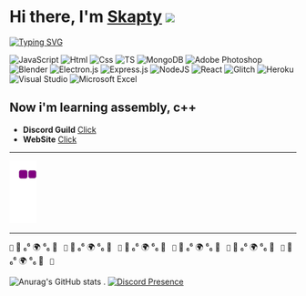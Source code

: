# Hi there, I'm [Skapty]() ![](https://github.com/blackcater/blackcater/raw/main/images/Hi.gif) 
[![Typing SVG](https://readme-typing-svg.herokuapp.com?font=Fira+Code&pause=1000&width=435&lines=I%60am+JS%2C+TS%2C+HTML+%26+CSS+Developer)](https://git.io/typing-svg)

![JavaScript](https://img.shields.io/badge/-JavaScript-090909?style=for-the-badge&logo=JavaScript)
![Html](https://img.shields.io/badge/-html-090909?style=for-the-badge&logo=html5)
![Css](https://img.shields.io/badge/-Css-090909?style=for-the-badge&logo=css3)
![TS](https://img.shields.io/badge/-TypeScript-090909?style=for-the-badge&logo=TypeScript)
![MongoDB](https://img.shields.io/badge/MongoDB-%234ea94b.svg?style=for-the-badge&logo=mongodb&logoColor=white)
![Adobe Photoshop](https://img.shields.io/badge/adobe%20photoshop-%2331A8FF.svg?style=for-the-badge&logo=adobe%20photoshop&logoColor=white)
![Blender](https://img.shields.io/badge/blender-%23F5792A.svg?style=for-the-badge&logo=blender&logoColor=white)
![Electron.js](https://img.shields.io/badge/Electron-191970?style=for-the-badge&logo=Electron&logoColor=white)
![Express.js](https://img.shields.io/badge/express.js-%23404d59.svg?style=for-the-badge&logo=express&logoColor=%2361DAFB)
![NodeJS](https://img.shields.io/badge/node.js-6DA55F?style=for-the-badge&logo=node.js&logoColor=white)
![React](https://img.shields.io/badge/react-%2320232a.svg?style=for-the-badge&logo=react&logoColor=%2361DAFB)
![Glitch](https://img.shields.io/badge/glitch-%233333FF.svg?style=for-the-badge&logo=glitch&logoColor=white)
![Heroku](https://img.shields.io/badge/heroku-%23430098.svg?style=for-the-badge&logo=heroku&logoColor=white)
![Visual Studio](https://img.shields.io/badge/Visual%20Studio-5C2D91.svg?style=for-the-badge&logo=visual-studio&logoColor=white)
![Microsoft Excel](https://img.shields.io/badge/Microsoft_Excel-217346?style=for-the-badge&logo=microsoft-excel&logoColor=white)

**Now i'm learning assembly, c++**
---

- **Discord Guild** [Click]()
- **WebSite** [Click]()

---

![snake gif](https://github.com/Skapty6260/Skapty6260/blob/output/github-contribution-grid-snake.gif#gh-dark-mode-only)

---

` 👻 `      🍙         ₆⁶ 🌍  ⁶₆         🍙      `  👻 `      🍙         ₆⁶ 🌍  ⁶₆         🍙      `  👻 `      🍙         ₆⁶ 🌍  ⁶₆         🍙      `  👻 `      🍙         ₆⁶ 🌍  ⁶₆         🍙      `  👻 `      🍙         ₆⁶ 🌍  ⁶₆         🍙      `  👻 `      🍙         ₆⁶ 🌍  ⁶₆         🍙      `  👻 `     

![Anurag's GitHub stats](https://github-readme-stats.vercel.app/api?username=skapty6260&show_icons=true&theme=radical) . [![Discord Presence](https://lanyard.cnrad.dev/api/763779184128425984)](https://discord.com/users/763779184128425984)

